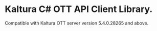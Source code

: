 # Kaltura C# OTT API Client Library.
Compatible with Kaltura OTT server version 5.4.0.28265 and above.
